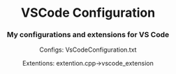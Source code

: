 <div align="center">
  <h1>VSCode Configuration</h1>
  <h3>My configurations and extensions for VS Code</h3>
  <p>Configs: VsCodeConfiguration.txt</p>
  <p>Extentions: extention.cpp->vscode_extension</p>
</div>
